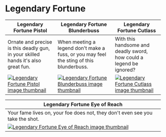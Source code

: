 # Legendary Fortune

| Legendary Fortune Pistol | Legendary Fortune Blunderbuss | Legendary Fortune Cutlass |
| ------------------------ | ----------------------------- | ------------------------- |
| Ornate and precise is this deadly gun, in your skilled hands it's also great fun. | When meeting a legend don't make a fuss, or you may feel the sting of this blunderbuss. | With this handsome and deadly sword, how could a legend be ignored? |
| [![Legendary Fortune Pistol image thumbnail](https://seaofthieves.wiki.gg/images/0/0d/Legendary_Fortune_Pistol.png)](https://seaofthieves.wiki.gg/wiki/Legendary_Fortune_Pistol) | [![Legendary Fortune Blunderbuss image thumbnail](https://seaofthieves.wiki.gg/images/a/aa/Legendary_Fortune_Blunderbuss.png)](https://seaofthieves.wiki.gg/wiki/Legendary_Fortune_Blunderbuss) | [![Legendary Fortune Cutlass image thumbnail](https://seaofthieves.wiki.gg/images/c/cc/Legendary_Fortune_Cutlass.png)](https://seaofthieves.wiki.gg/wiki/Legendary_Fortune_Cutlass) |

| Legendary Fortune Eye of Reach |
| ------------------------------ |
| Your fame lives on, your foe does not, they don't even see you take the shot. |
| [![Legendary Fortune Eye of Reach image thumbnail](https://seaofthieves.wiki.gg/images/c/ce/Legendary_Fortune_Eye_of_Reach.png)](https://seaofthieves.wiki.gg/wiki/Legendary_Fortune_Eye_of_Reach) |
